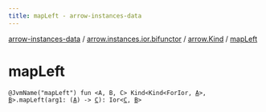 ```yaml
---
title: mapLeft - arrow-instances-data
---
```


[arrow-instances-data](../../index.html) / [arrow.instances.ior.bifunctor](../index.html) / [arrow.Kind](index.html) / [mapLeft](./map-left.html)

# mapLeft

`@JvmName("mapLeft") fun <A, B, C> Kind<Kind<ForIor, `[`A`](map-left.html#A)`>, `[`B`](map-left.html#B)`>.mapLeft(arg1: (`[`A`](map-left.html#A)`) -> `[`C`](map-left.html#C)`): Ior<`[`C`](map-left.html#C)`, `[`B`](map-left.html#B)`>`